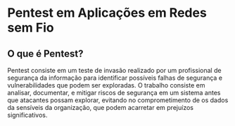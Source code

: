 # Pentest em Aplicações em Redes sem Fio

## O que é Pentest?

Pentest consiste em um teste de invasão realizado por um profissional de segurança da informação para identificar possíveis falhas de segurança e vulnerabilidades que podem ser exploradas. O trabalho consiste em analisar, documentar, e mitigar riscos de segurança em um sistema antes que atacantes possam explorar, evitando no comprometimento de os dados da sensíveis da organização, que podem acarretar em prejuízos significativos.